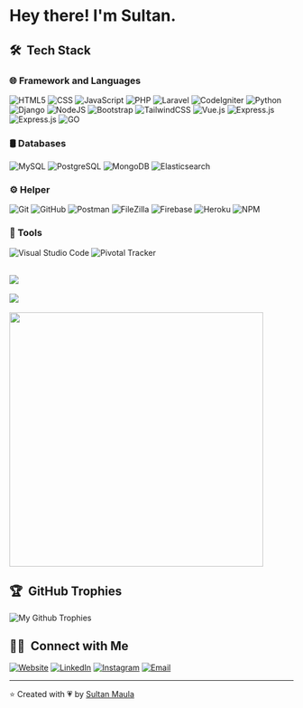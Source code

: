# Hey there! I'm Sultan.</h1>

## 🛠 &nbsp;Tech Stack</h2>

### 🌐 Framework and Languages &nbsp;
  ![HTML5](https://img.shields.io/badge/html5-%23E34F26.svg?style=for-the-badge&logo=html5&logoColor=white)
  ![CSS](https://img.shields.io/badge/-CSS-333333?style=for-the-badge&logo=CSS3&logoColor=white&color=1572B6)
  ![JavaScript](https://img.shields.io/badge/javascript-F5D238.svg?style=for-the-badge&logo=javascript&logoColor=white)
  ![PHP](https://img.shields.io/badge/php-7478AF?style=for-the-badge&logo=php&logoColor=white)
  ![Laravel](https://img.shields.io/badge/laravel-F8322C?style=for-the-badge&logo=laravel&logoColor=white)
  ![CodeIgniter](https://img.shields.io/badge/codeigniter-DD4815?style=for-the-badge&logo=codeigniter&logoColor=white)
  ![Python](https://img.shields.io/badge/python-1F4361?style=for-the-badge&logo=python&logoColor=FCDD55)
  ![Django](https://img.shields.io/badge/django-0D4B33?style=for-the-badge&logo=django)
  ![NodeJS](https://img.shields.io/badge/node.js-6DA55F?style=for-the-badge&logo=node.js&logoColor=white)
  ![Bootstrap](https://img.shields.io/badge/bootstrap-6F2BF4?style=for-the-badge&logo=bootstrap&logoColor=white)
  ![TailwindCSS](https://img.shields.io/badge/tailwindcss-%2338B2AC.svg?style=for-the-badge&logo=tailwind-css&logoColor=white)
  ![Vue.js](https://img.shields.io/badge/vue.js-333333?style=for-the-badge&logo=vue.js)
  ![Express.js](https://img.shields.io/badge/express.js-%23404d59.svg?style=for-the-badge&logo=express&logoColor=%2361DAFB)
  ![Express.js](https://img.shields.io/badge/jquery-1C6AAD?style=for-the-badge&logo=jquery&logoColor=%2361DAFB)
  ![GO](https://img.shields.io/badge/go_lang-FFFFFF?style=for-the-badge&logo=go&logoColor=79D4FD)
  
### 🛢 Databases &nbsp;
  ![MySQL](https://img.shields.io/badge/mysql-165C88?style=for-the-badge&logo=mysql&logoColor=white)
  ![PostgreSQL](https://img.shields.io/badge/postgresql-32648D?style=for-the-badge&logo=postgresql&logoColor=white)
  ![MongoDB](https://img.shields.io/badge/MongoDB-ffffff?style=for-the-badge&logo=mongodb)
  ![Elasticsearch](https://img.shields.io/badge/Elasticsearch-30BAAF?style=for-the-badge&logo=elasticsearch)

### ⚙️ Helper &nbsp;
  ![Git](https://img.shields.io/badge/-Git-333333?style=for-the-badge&logo=git)
  ![GitHub](https://img.shields.io/badge/-GitHub-333333?style=for-the-badge&logo=github)
  ![Postman](https://img.shields.io/badge/Postman-FF6C37?style=for-the-badge&logo=postman&logoColor=white)
  ![FileZilla](https://img.shields.io/badge/filezilla-A41500?style=for-the-badge&logo=filezilla)
  ![Firebase](https://img.shields.io/badge/digitalocean-ffffff?style=for-the-badge&logo=digitalocean)
  ![Heroku](https://img.shields.io/badge/heroku-%23430098.svg?style=for-the-badge&logo=heroku&logoColor=white)
  ![NPM](https://img.shields.io/badge/NPM-%23000000.svg?style=for-the-badge&logo=npm&logoColor=white)
 
### 🔧 Tools &nbsp;
  ![Visual Studio Code](https://img.shields.io/badge/-Visual%20Studio%20Code-333333?style=for-the-badge&logo=visual-studio-code&logoColor=007ACC)
  ![Pivotal Tracker](https://img.shields.io/badge/Pivotal%20Tracker-256188?style=for-the-badge&logo=pivotal-tracker&logoColor=DE752C)
 
<br/>

<a href="https://github.com/sultanmaula">
  <img src="https://github-readme-stats.vercel.app/api?username=sultanmaula&show_icons=true&count_private=true&include_all_commits=true&theme=radical&title_color=61D9FA&icon_color=61D9FA&text_color=fff&bg_color=20232A" />
  <br/>
  <br/>
  <img align="center" src="https://github-readme-streak-stats.herokuapp.com/?user=sultanmaula&theme=react" />
   <br/>
   <br/>
   <img height="450em" src="https://github-readme-stats.vercel.app/api/top-langs/?username=sultanmaula&langs_count=8&bg_color=20232A&text_color=fff&title_color=61D9FA&" />
</a>

<br/>

## 🏆 &nbsp;GitHub Trophies
![My Github Trophies](https://github-profile-trophy.vercel.app/?username=sultanmaula&theme=discord&no-frame=true&margin-w=4)

## 🤝🏻 &nbsp;Connect with Me</h2>

<p align="left">
<a href="https://sultanmaula.com/"><img alt="Website" src="https://img.shields.io/badge/Website-sultanmaula.com-blue?style=for-the-badge&logo=google-chrome&color=6366f1&logoColor=6366f1"></a>
<a href="https://www.linkedin.com/in/sultanmaula/"><img alt="LinkedIn" src="https://img.shields.io/badge/LinkedIn-sultan_maula-blue?style=for-the-badge&logo=linkedin&color=0A66C2&logoColor=0A66C2"></a>
<a href="https://www.instagram.com/sultanmaula/"><img alt="Instagram" src="https://img.shields.io/badge/Instagram-sultanmaula-blue?style=for-the-badge&logo=instagram&color=E4405F&logoColor=E4405F"></a>
<a href="mailto:sultanmaulachamzah@gmail.com"><img alt="Email" src="https://img.shields.io/badge/Email-sultanmaulachamzah@gmail.com-blue?style=for-the-badge&logo=gmail&color=EA4335&logoColor=EA4335"></a>
</p>

---
⭐️ Created with 💗 by [Sultan Maula](https://github.com/sultanmaula "My github profile")